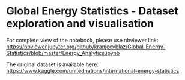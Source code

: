 # Global Energy Statistics - Dataset exploration and visualisation
For complete view of the notebook, please use nbviewer link: https://nbviewer.jupyter.org/github/kranjcevblaz/Global-Energy-Statistics/blob/master/Energy_Analytics.ipynb

The original dataset is available here: https://www.kaggle.com/unitednations/international-energy-statistics
